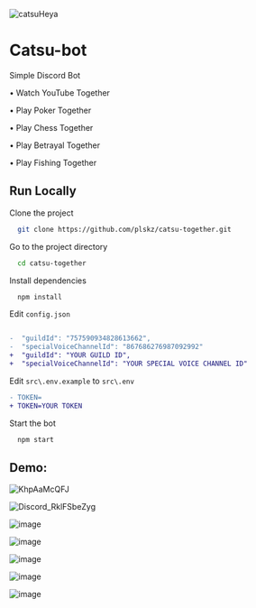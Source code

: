 ![catsuHeya](https://user-images.githubusercontent.com/57343545/126637973-d9124d54-17c6-4431-9ece-7b90d1f609d1.png)

# Catsu-bot

Simple Discord Bot

• Watch YouTube Together 

• Play Poker Together

• Play Chess Together

• Play Betrayal Together

• Play Fishing Together

## Run Locally

Clone the project

```bash
  git clone https://github.com/plskz/catsu-together.git
```

Go to the project directory

```bash
  cd catsu-together
```

Install dependencies

```bash
  npm install
```

Edit `config.json`
```diff

-  "guildId": "757590934828613662",
-  "specialVoiceChannelId": "867686276987092992"
+  "guildId": "YOUR GUILD ID",
+  "specialVoiceChannelId": "YOUR SPECIAL VOICE CHANNEL ID"
```

Edit `src\.env.example` to `src\.env`
```diff
- TOKEN=
+ TOKEN=YOUR TOKEN
```

Start the bot

```bash
  npm start
```


## Demo:

![KhpAaMcQFJ](https://user-images.githubusercontent.com/57343545/126631338-a78f7964-0ce2-4b60-b306-c21c898b2e8e.png)

![Discord_RklFSbeZyg](https://user-images.githubusercontent.com/57343545/126631395-cf193811-2714-4961-a66f-c75272c58e54.png)

![image](https://user-images.githubusercontent.com/57343545/126631474-4efa9bba-013b-4c4b-89d5-de1e03c7b3fa.png)

![image](https://user-images.githubusercontent.com/57343545/126631672-cfce7231-888f-4351-bb07-719940d0b754.png)

![image](https://user-images.githubusercontent.com/57343545/126631713-59b5bbef-2548-4aae-a3ce-fa0176685c0b.png)

![image](https://user-images.githubusercontent.com/57343545/126631772-bf0246be-9e6e-4b23-a6f1-55f589244294.png)

![image](https://user-images.githubusercontent.com/57343545/126631798-3f555eed-a5b1-4c68-b2e4-12e18bc44988.png)
